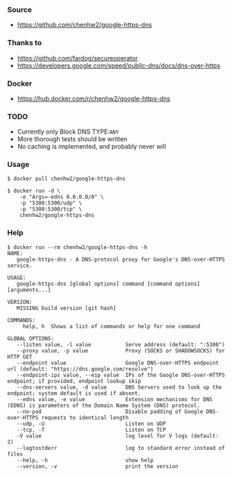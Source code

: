 ### Source
- https://github.com/chenhw2/google-https-dns
  
### Thanks to
- https://github.com/fardog/secureoperator
- https://developers.google.com/speed/public-dns/docs/dns-over-https
  
### Docker
- https://hub.docker.com/r/chenhw2/google-https-dns
  
### TODO
- Currently only Block DNS TYPE:```ANY```
- More thorough tests should be written
- No caching is implemented, and probably never will
  
### Usage
```
$ docker pull chenhw2/google-https-dns

$ docker run -d \
    -e "Args=-edns 0.0.0.0/0" \
    -p "5300:5300/udp" \
    -p "5300:5300/tcp" \
    chenhw2/google-https-dns

```
### Help
```
$ docker run --rm chenhw2/google-https-dns -h
NAME:
   google-https-dns - A DNS-protocol proxy for Google's DNS-over-HTTPS service.

USAGE:
   google-https-dns [global options] command [command options] [arguments...]

VERSION:
   MISSING build version [git hash]

COMMANDS:
     help, h  Shows a list of commands or help for one command

GLOBAL OPTIONS:
   --listen value, -l value           Serve address (default: ":5300")
   --proxy value, -p value            Proxy (SOCKS or SHADOWSOCKS) for HTTP GET
   --endpoint value                   Google DNS-over-HTTPS endpoint url (default: "https://dns.google.com/resolve")
   --endpoint-ips value, --eip value  IPs of the Google DNS-over-HTTPS endpoint; if provided, endpoint lookup skip
   --dns-servers value, -d value      DNS Servers used to look up the endpoint; system default is used if absent.
   --edns value, -e value             Extension mechanisms for DNS (EDNS) is parameters of the Domain Name System (DNS) protocol.
   --no-pad                           Disable padding of Google DNS-over-HTTPS requests to identical length
   --udp, -U                          Listen on UDP
   --tcp, -T                          Listen on TCP
   -V value                           log level for V logs (default: 2)
   --logtostderr                      log to standard error instead of files
   --help, -h                         show help
   --version, -v                      print the version

```
